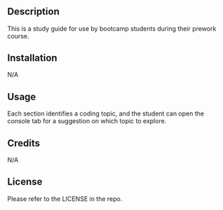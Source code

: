 # <Prework Study Guide Webpage>

## Description

This is a study guide for use by bootcamp students during their prework course.


## Installation

N/A

## Usage

Each section identifies a coding topic, and the student can open the console tab for a suggestion on which topic to explore.

## Credits

N/A

## License

Please refer to the LICENSE in the repo.
